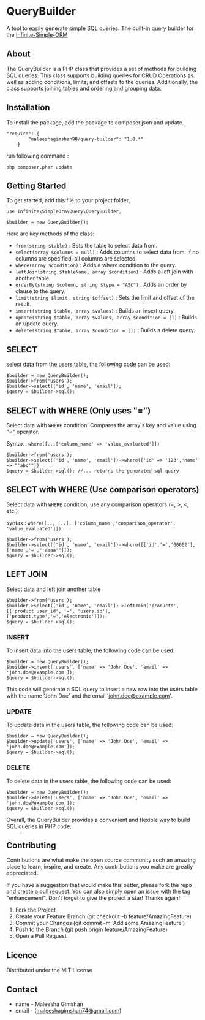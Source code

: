 # QueryBuilder
A tool to easily generate simple SQL queries. The built-in query builder for the [Infinite-Simple-ORM](https://github.com/maleeshagimshan98/infinite-simple-orm)

## About
The QueryBuilder is a PHP class that provides a set of methods for building SQL queries. This class supports building queries for CRUD Operations as well as adding conditions, limits, and offsets to the queries. Additionally, the class supports joining tables and ordering and grouping data.

## Installation

To install the package, add the package to composer.json and update.

````
"require": {
        "maleeshagimshan98/query-builder": "1.0.*"
    }

````

run following command :

```` php composer.phar update ````

## Getting Started

To get started, add this file to your project folder,

````
use Infinite\SimpleOrm\Query\QueryBuilder;

$builder = new QueryBuilder();

````

Here are key methods of the class:

- `from(string $table)` : Sets the table to select data from.
- `select(array $columns = null)` : Adds columns to select data from. If no columns are specified, all columns are selected.
- `where(array $condition)` : Adds a where condition to the query.
- `leftJoin(string $tableName, array $condition)` : Adds a left join with another table.
- `orderBy(string $column, string $type = "ASC")` : Adds an order by clause to the query.
- `limit(string $limit, string $offset)` : Sets the limit and offset of the result.
- `insert(string $table, array $values)` : Builds an insert query.
- `update(string $table, array $values, array $condition = [])` : Builds an update query.
- `delete(string $table, array $condition = [])` : Builds a delete query.


## SELECT

select data from the users table, the following code can be used:

````
$builder = new QueryBuilder();
$builder->from('users');
$builder->select(['id', 'name', 'email']);
$query = $builder->sql();

````

## SELECT with WHERE (Only uses "=")

Select data with ````WHERE```` condition. Compares the array's key and value using "=" operator.

Syntax :
    ````where([...['column_name' => 'value_evaluated']])````

````
$builder->from('users');
$builder->select(['id', 'name', 'email'])->where(['id' => '123','name' => "'abc'"])
$query = $builder->sql(); //... returns the generated sql query

````

## SELECT with WHERE (Use comparison operators)

Select data with ````WHERE```` condition, use any comparison operators (=, >, <, etc.)

syntax : 
    ````where([.., [..], ['column_name','comparison_operator', 'value_evaluated']])````

````
$builder->from('users');
$builder->select(['id', 'name', 'email'])->where([['id','=','00002'],['name','=',"'aaaa'"]]);
$query = $builder->sql();

````

## LEFT JOIN

Select data and left join another table

````
$builder->from('users');
$builder->select(['id', 'name', 'email'])->leftJoin('products',[['product.user_id', '=', 'users.id'],['product.type','=','electronic']]);
$query = $builder->sql();

````

### INSERT

To insert data into the users table, the following code can be used:

````
$builder = new QueryBuilder();
$builder->insert('users', ['name' => 'John Doe', 'email' => 'john.doe@example.com']);
$query = $builder->sql();

````

This code will generate a SQL query to insert a new row into the users table with the name 'John Doe' and the email 'john.doe@example.com'.

### UPDATE

To update data in the users table, the following code can be used:

````
$builder = new QueryBuilder();
$builder->update('users', ['name' => 'John Doe', 'email' => 'john.doe@example.com']);
$query = $builder->sql();

````

### DELETE

To delete data in the users table, the following code can be used:

````
$builder = new QueryBuilder();
$builder->delete('users', ['name' => 'John Doe', 'email' => 'john.doe@example.com']);
$query = $builder->sql();

````


Overall, the QueryBuilder provides a convenient and flexible way to build SQL queries in PHP code.



## Contributing

Contributions are what make the open source community such an amazing place to learn, inspire, and create. Any contributions you make are greatly appreciated.

If you have a suggestion that would make this better, please fork the repo and create a pull request. You can also simply open an issue with the tag "enhancement". Don't forget to give the project a star! Thanks again!

1. Fork the Project
2. Create your Feature Branch (git checkout -b feature/AmazingFeature)
3. Commit your Changes (git commit -m 'Add some AmazingFeature')
4. Push to the Branch (git push origin feature/AmazingFeature)
5. Open a Pull Request


## Licence
Distributed under the MIT License

## Contact
- name - Maleesha Gimshan
- email - (maleeshagimshan74@gmail.com)
